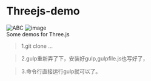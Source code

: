 # Threejs-demo
![ABC](http://www.baidu.com/img/bdlogo.gif) 
![image](https://github.com/YTU94/Threejs-demo/src/image/demo-img/index.png)
<br>
Some demos for Three.js

>1.git clone ...

>2.gulp重新弄了下，安装好gulp,gulpfile.js也写好了，

>3.命令行直接运行gulp就可以了。
